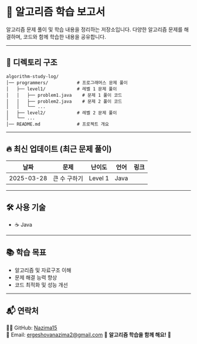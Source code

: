 # 🚀 알고리즘 학습 보고서

알고리즘 문제 풀이 및 학습 내용을 정리하는 저장소입니다. 다양한 알고리즘 문제를 해결하며, 코드와 함께 학습한 내용을 공유합니다.

---

## 📁 디렉토리 구조
```
algorithm-study-log/
│── programmers/           # 프로그래머스 문제 풀이
│   ├── level1/            # 레벨 1 문제 풀이
│   │   ├── problem1.java    # 문제 1 풀이 코드
│   │   ├── problem2.java    # 문제 2 풀이 코드
│   │   └── ...
│   ├── level2/            # 레벨 2 문제 풀이
│   └── ...
│── README.md              # 프로젝트 개요
```

---

## 🔥 최신 업데이트 (최근 문제 풀이)
| 날짜 | 문제 | 난이도 | 언어 | 링크 |
|------|------|--------|------|------|
| 2025-03-28 | 큰 수 구하기 | Level 1 | Java |
---

## 🛠 사용 기술
- ☕ Java
---

## 📚 학습 목표
- 알고리즘 및 자료구조 이해
- 문제 해결 능력 향상
- 코드 최적화 및 성능 개선

---

## 📬 연락처
🙋‍♀️ GitHub: [Nazima15](https://github.com/Nazima15)  
📧 Email: ergeshovanazima2@gmail.com
💖 **알고리즘 학습을 함께 해요!** 🚀

